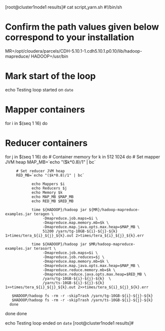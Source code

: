 [root@cluster1node1 results]# cat script_yarn.sh
#!/bin/sh
# Confirm the path values given below correspond to your installation

MR=/opt/cloudera/parcels/CDH-5.10.1-1.cdh5.10.1.p0.10/lib/hadoop-mapreduce/
HADOOP=/usr/bin

# Mark start of the loop
echo Testing loop started on `date`

# Mapper containers
for i in $(seq 1 16)
do
   # Reducer containers
   for j in $(seq 1 16)
   do
      # Container memory
      for k in 512 1024
      do
         # Set mapper JVM heap
         MAP_MB=`echo "($k*0.8)/1" | bc`

         # Set reducer JVM heap
         RED_MB=`echo "($k*0.8)/1" | bc`

                echo Mappers $i
                echo Reducers $j
                echo Memory $k
                echo MAP_MB $MAP_MB
                echo RED_MB $RED_MB

                time ${HADOOP}/hadoop jar ${MR}/hadoop-mapreduce-examples.jar teragen \
                     -Dmapreduce.job.maps=$i \
                     -Dmapreduce.map.memory.mb=$k \
                     -Dmapreduce.map.java.opts.max.heap=$MAP_MB \
                     51200 /yarn/tg-10GB-${i}-${j}-${k} 1>times/tera_${i}_${j}_${k}.out 2>times/tera_${i}_${j}_${k}.err

                time ${HADOOP}/hadoop jar $MR/hadoop-mapreduce-examples.jar terasort \
                     -Dmapreduce.job.maps=$i \
                     -Dmapreduce.job.reduces=$j \
                     -Dmapreduce.map.memory.mb=$k \
                     -Dmapreduce.map.java.opts.max.heap=$MAP_MB \
                     -Dmapreduce.reduce.memory.mb=$k \
                     -Dmapreduce.reduce.java.opts.max.heap=$RED_MB \
                     /yarn/tg-10GB-${i}-${j}-${k}  \
                     /yarn/ts-10GB-${i}-${j}-${k} 1>>times/tera_${i}_${j}_${k}.out 2>>times/tera_${i}_${j}_${k}.err

       $HADOOP/hadoop fs -rm -r -skipTrash /yarn/tg-10GB-${i}-${j}-${k}
       $HADOOP/hadoop fs -rm -r -skipTrash /yarn/ts-10GB-${i}-${j}-${k}
      done
   done
done

echo Testing loop ended on `date`
[root@cluster1node1 results]#
